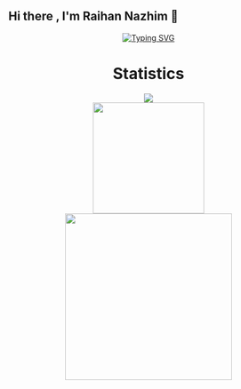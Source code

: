 ## Hi there , I'm Raihan Nazhim 👋

<div align = "center">
    <a href = "https://git.io/typing-svg"><img src="https://readme-typing-svg.demolab.com?font=Fira+Code&pause=1000&color=F7006E&center=true&vCenter=true&width=435&lines=Muhammad+Raihan+Nazhim+Oktana;19623215;Institut+Teknologi+Bandung+(ITB)" alt="Typing SVG"/></a>
</div>

<div align = "center">
    <h1>Statistics</h1>
    <a href = "https://github.com/RNXFreeze/">
        <img src="https://github-profile-trophy.vercel.app/?username=RNXFreeze&column=-1&theme=dracula&rank=-C,-B,-?" />
        <br>
        <img src="https://github-readme-stats.vercel.app/api?username=RNXFreeze&hide=issues&count_private=true&show_icons=true&theme=dracula" height=200/>
        <br>
        <img src="https://github-readme-stats.vercel.app/api/top-langs/?username=RNXFreeze&layout=compact&theme=dracula&langs_count=3" width=300/>
    </a>
</div>
